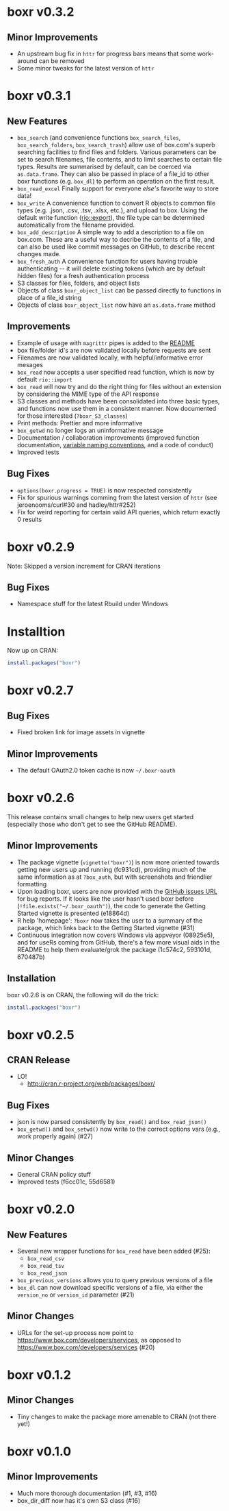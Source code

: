 # boxr v0.3.2

## Minor Improvements

* An upstream bug fix in `httr` for progress bars means that some work-around can be removed
* Some minor tweaks for the latest version of `httr`

# boxr v0.3.1

## New Features
* `box_search` (and convenience functions `box_search_files`, `box_search_folders`, `box_search_trash`) allow use of box.com's superb searching facilities to find files and folders. Various parameters can be set to search filenames, file contents, and to limit searches to certain file types. Results are summarised by default, can be coerced via `as.data.frame`. They can also be passed in place of a file_id to other boxr functions (e.g. `box_dl`) to perform an operation on the first result.
* `box_read_excel` Finally support for everyone *else's* favorite way to store data!
* `box_write` A convenience function to convert R objects to common file types (e.g. .json, .csv, .tsv, .xlsx, etc.), and upload to box. Using the default write function ([rio::export](https://github.com/leeper/rio)), the file type can be determined automatically from the filename provided.
* `box_add_description` A simple way to add a description to a file on box.com. These are a useful way to decribe the contents of a file, and can also be used like commit messages on GitHub, to describe recent changes made.
* `box_fresh_auth` A convenience function for users having trouble authenticating -- it will delete existing tokens (which are by default hidden files) for a fresh authentication process
* S3 classes for files, folders, and object lists
* Objects of class `boxr_object_list` can be passed directly to functions in place of a file_id string
* Objects of class `boxr_object_list` now have an `as.data.frame` method


## Improvements
* Example of usage with `magrittr` pipes is added to the [README](README.md)
* box file/folder id's are now validated locally before requests are sent
* Filenames are now validated locally, with helpful/informative error mesages
* `box_read` now accepts a user specified read function, which is now by default `rio::import` 
* `box_read` will now try and do the right thing for files without an extension by considering the MIME type of the API response
* S3 classes and methods have been consolidated into three basic types, and functions now use them in a consistent manner. Now documented for those interested (`?boxr_S3_classes`)
* Print methods: Prettier and more informative
* `box_getwd` no longer logs an uninformative message
* Documentation / collaboration improvements (improved function documentation, [variable naming conventions](R/README.md), and a code of conduct)
* Improved tests


## Bug Fixes
* `options(boxr.progress = TRUE)` is now respected consistently
* Fix for spurious warnings comming from the latest version of `httr` (see jeroenooms/curl#30 and hadley/httr#252)
* Fix for weird reporting for certain valid API queries, which return exactly 0 results


# boxr v0.2.9
Note: Skipped a version increment for CRAN iterations

## Bug Fixes
* Namespace stuff for the latest Rbuild under Windows

# Installtion
Now up on CRAN:

```r
install.packages("boxr")
```

# boxr v0.2.7
## Bug Fixes
* Fixed broken link for image assets in vignette

## Minor Improvements
* The default OAuth2.0 token cache is now `~/.boxr-oauth`


# boxr v0.2.6
This release contains small changes to help new users get started (especially those who don't get to see the GitHub README).

## Minor Improvements
* The package vignette (`vignette("boxr")`) is now more oriented towards getting new users up and running (fc931cd), providing much of the same information as at `?box_auth`, but with screenshots and friendlier formatting
* Upon loading boxr, users are now provided with the [GitHub issues URL](https://github.com/brendan-R/boxr/issues) for bug reports. If it looks like the user hasn't used boxr before (`!file.exists("~/.boxr_oauth")`), the code to generate the Getting Started vignette is presented (e18864d)
* R help 'homepage': `?boxr` now takes the user to a summary of the package, which links back to the Getting Started vignette (#31)
* Continuous integration now covers Windows via appveyor (08925e5), and for useRs coming from GitHub, there's a few more visual aids in the README to help them evaluate/grok the package (1c574c2, 593101d, 670487b)

## Installation
boxr v0.2.6 is on CRAN, the following will do the trick:
```r
install.packages("boxr")
```

# boxr v0.2.5
## CRAN Release
* LO!
  * http://cran.r-project.org/web/packages/boxr/

## Bug Fixes
* json is now parsed consistently by `box_read()` and `box_read_json()`
* `box_getwd()` and `box_setwd()` now write to the correct options vars (e.g., work properly again) (#27)

## Minor Changes
* General CRAN policy stuff
* Improved tests (f6cc01c, 55d6581)


# boxr v0.2.0
## New Features

* Several new wrapper functions for `box_read` have been added (#25):
  * `box_read_csv`
  * `box_read_tsv`
  * `box_read_json`
* `box_previous_versions` allows you to query previous versions of a file
* `box_dl` can now download specific versions of a file, via either the `version_no` or `version_id` parameter (#21)

## Minor Changes

* URLs for the set-up process now point to https://www.box.com/developers/services, as opposed to https://www.box.com/developers/services (#20)


# boxr v0.1.2
## Minor Changes
* Tiny changes to make the package more amenable to CRAN (not there yet!)


# boxr v0.1.0
## Minor Improvements
* Much more thorough documentation (#1, #3, #16)
* box_dir_diff now has it's own S3 class (#16)
